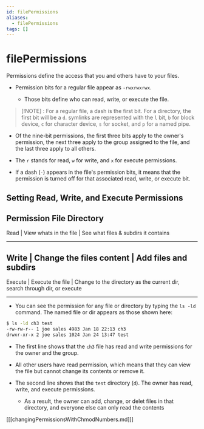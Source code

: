 ```yaml
---
id: filePermissions
aliases:
  - filePermissions
tags: []
---
```


# filePermissions

Permissions define the access that you and others have to your files.

- Permission bits for a regular file appear as `-rwxrwxrwx`.

  - Those bits define who can read, write, or execute the file.

> [!NOTE] : For a regular file, a dash is the first bit. For a directory, the
> first bit will be a `d`. symlinks are represented with the `l` bit, `b` for
> block device, `c` for character device, `s` for socket, and `p` for a named
> pipe.

- Of the nine-bit permissions, the first three bits apply to the owner's
  permission, the next three apply to the group assigned to the file, and the
  last three apply to all others.

- The `r` stands for read, `w` for write, and `x` for execute permissions.
- If a dash (`-`) appears in the file's permission bits, it means that the
  permission is turned off for that associated read, write, or execute bit.

## Setting Read, Write, and Execute Permissions

## **Permission** **File** **Directory**

Read | View whats in the file | See what files & subdirs it
contains

---

## Write | Change the files content | Add files and subdirs

Execute | Execute the file | Change to the directory as the
current dir, search through dir,
or execute

---

- You can see the permission for any file or directory by typing the `ls -ld`
  command. The named file or dir appears as those shown here:

```bash
$ ls -ld ch3 test
-rw-rw-r-- 1 joe sales 4983 Jan 18 22:13 ch3
drwxr-xr-x 2 joe sales 1024 Jan 24 13:47 test
```

- The first line shows that the `ch3` file has read and write permissions for
  the owner and the group.

- All other users have read permission, which means that they can view the file
  but cannot change its contents or remove it.

- The second line shows that the `test` directory (`d`). The owner has read,
  write, and execute permissions.

  - As a result, the owner can add, change, or delet files in that directory,
    and everyone else can only read the contents

[[[changingPermissionsWithChmodNumbers.md]]]
